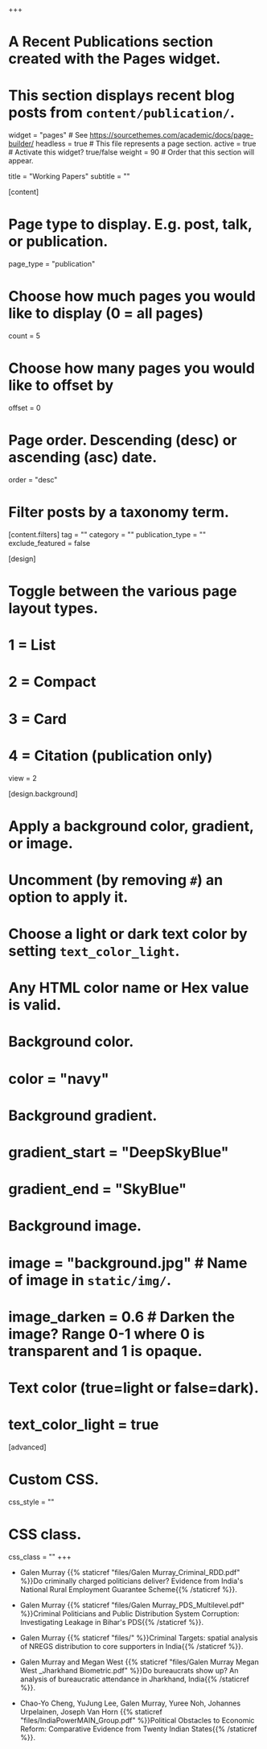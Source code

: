 +++
# A Recent Publications section created with the Pages widget.
# This section displays recent blog posts from `content/publication/`.

widget = "pages"  # See https://sourcethemes.com/academic/docs/page-builder/
headless = true  # This file represents a page section.
active = true  # Activate this widget? true/false
weight = 90  # Order that this section will appear.

title = "Working Papers"
subtitle = ""

[content]
  # Page type to display. E.g. post, talk, or publication.
  page_type = "publication"
  
  # Choose how much pages you would like to display (0 = all pages)
  count = 5
  
  # Choose how many pages you would like to offset by
  offset = 0

  # Page order. Descending (desc) or ascending (asc) date.
  order = "desc"

  # Filter posts by a taxonomy term.
  [content.filters]
    tag = ""
    category = ""
    publication_type = ""
    exclude_featured = false
  
[design]
  # Toggle between the various page layout types.
  #   1 = List
  #   2 = Compact
  #   3 = Card
  #   4 = Citation (publication only)
  view = 2
  
[design.background]
  # Apply a background color, gradient, or image.
  #   Uncomment (by removing `#`) an option to apply it.
  #   Choose a light or dark text color by setting `text_color_light`.
  #   Any HTML color name or Hex value is valid.
    
  # Background color.
  # color = "navy"
  
  # Background gradient.
  # gradient_start = "DeepSkyBlue"
  # gradient_end = "SkyBlue"
  
  # Background image.
  # image = "background.jpg"  # Name of image in `static/img/`.
  # image_darken = 0.6  # Darken the image? Range 0-1 where 0 is transparent and 1 is opaque.

  # Text color (true=light or false=dark).
  # text_color_light = true  
  
[advanced]
 # Custom CSS. 
 css_style = ""
 
 # CSS class.
 css_class = ""
+++

- Galen Murray {{% staticref "files/Galen Murray_Criminal_RDD.pdf" %}}Do criminally charged politicians deliver? Evidence from India's National Rural Employment Guarantee Scheme{{% /staticref %}}.

- Galen Murray {{% staticref "files/Galen Murray_PDS_Multilevel.pdf" %}}Criminal Politicians and Public Distribution System Corruption: Investigating Leakage in Bihar's PDS{{% /staticref %}}.

- Galen Murray {{% staticref "files/" %}}Criminal Targets: spatial analysis of NREGS distribution to core supporters in India{{% /staticref %}}.

- Galen Murray and Megan West {{% staticref "files/Galen Murray Megan West _Jharkhand Biometric.pdf" %}}Do bureaucrats show up? An analysis of bureaucratic attendance in Jharkhand, India{{% /staticref %}}.

- Chao-Yo Cheng, YuJung Lee, Galen Murray, Yuree Noh, Johannes Urpelainen, Joseph Van Horn {{% staticref "files/IndiaPowerMAIN_Group.pdf" %}}Political Obstacles to Economic Reform: Comparative Evidence from Twenty Indian States{{% /staticref %}}.


